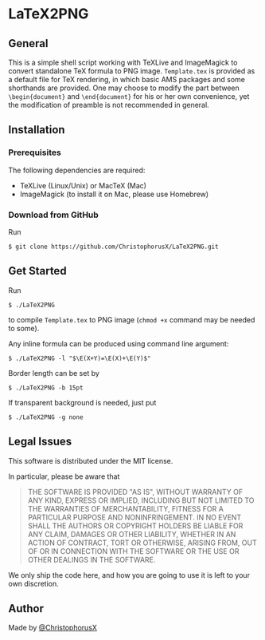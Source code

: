# LaTeX2PNG
## General
This is a simple shell script working with TeXLive and ImageMagick to convert standalone TeX formula to PNG image. `Template.tex` is provided as a default file for TeX rendering, in which basic AMS packages and some shorthands are provided. One may choose to modify the part between `\begin{document}` and `\end{document}` for his or her own convenience, yet the modification of preamble is not recommended in general.
## Installation
### Prerequisites
The following dependencies are required:
- TeXLive (Linux/Unix) or MacTeX (Mac)
- ImageMagick (to install it on Mac, please use Homebrew)

### Download from GitHub
Run

`$ git clone https://github.com/ChristophorusX/LaTeX2PNG.git`

## Get Started
Run

`$ ./LaTeX2PNG`

to compile `Template.tex` to PNG image (`chmod +x` command may be needed to some). 

Any inline formula can be produced using command line argument:

`$ ./LaTeX2PNG -l "$\E(X+Y)=\E(X)+\E(Y)$"`

Border length can be set by 

`$ ./LaTeX2PNG -b 15pt`

If transparent background is needed, just put

`$ ./LaTeX2PNG -g none`

## Legal Issues
This software is distributed under the MIT license.

In particular, please be aware that
> THE SOFTWARE IS PROVIDED "AS IS", WITHOUT WARRANTY OF ANY KIND, EXPRESS OR IMPLIED, INCLUDING BUT NOT LIMITED TO THE WARRANTIES OF MERCHANTABILITY, FITNESS FOR A PARTICULAR PURPOSE AND NONINFRINGEMENT. IN NO EVENT SHALL THE AUTHORS OR COPYRIGHT HOLDERS BE LIABLE FOR ANY CLAIM, DAMAGES OR OTHER LIABILITY, WHETHER IN AN ACTION OF CONTRACT, TORT OR OTHERWISE, ARISING FROM, OUT OF OR IN CONNECTION WITH THE SOFTWARE OR THE USE OR OTHER DEALINGS IN THE SOFTWARE.

We only ship the code here, and how you are going to use it is left to your own discretion.

## Author
Made by [@ChristophorusX](https://github.com/ChristophorusX)
